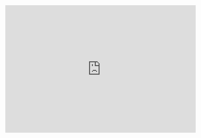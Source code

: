 <iframe src="https://datawrapper.dwcdn.net/fqlgU/1/" scrolling="no" frameborder="0" allowtransparency="true" width="600" height="402"></iframe>
